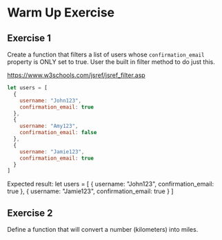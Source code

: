# Warm Up Exercise


## Exercise 1 
Create a function that filters a list of users whose `confirmation_email` property is ONLY set to true. User the built in filter method to do just this.

https://www.w3schools.com/jsref/jsref_filter.asp

```js
let users = [
  {
    username: "John123",
    confirmation_email: true
  }, 
  {
    username: "Amy123",
    confirmation_email: false
  },
  {
    username: "Jamie123",
    confirmation_email: true
  }
]

```

Expected result: 
let users = [
  {
    username: "John123",
    confirmation_email: true
  }, 
  {
    username: "Jamie123",
    confirmation_email: true
  }
]

## Exercise 2
Define a function that will convert a number (kilometers) into miles.
